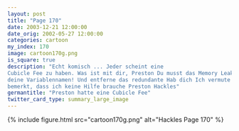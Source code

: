 ```yaml
---
layout: post
title: "Page 170"
date: 2003-12-21 12:00:00
date_orig: 2002-05-27 12:00:00
categories: cartoon
my_index: 170
image: cartoon170g.png
is_square: true
description: "Echt komisch ... Jeder scheint eine
Cubicle Fee zu haben. Was ist mit dir, Preston Du musst das Memory Leak in Zeile 761 beheben! Und standardisiere
deine Variablennamen! Und entferne das redundante Hab dich Ich vermute sie hat 
bemerkt, dass ich keine Hilfe brauche Preston Hackles"
germantitle: "Preston hatte eine Cubicle Fee"
twitter_card_type: summary_large_image
---
```


{% include figure.html src="cartoon170g.png" alt="Hackles Page 170"  %}
